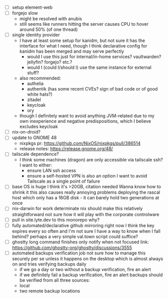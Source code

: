 - [ ] setup element-web
- [ ] forgejo slow
  - might be resolved with anubis
  - still seems like runners hitting the server causes CPU to hover around 50% (of one thread)
- [ ] single identity provider
  - I have at least some setup for kanidm, but not sure it has the interface for what I need, though I think declarative config for kanidm has been merged and may serve perfectly
    - would I use this just for internal/in-home services? vaultwarden? jellyfin? forgejo? etc.?
    - would I (could I/should I) use the same instance for external stuff?
  - also recommended:
    - authelia
    - authentik (has some recent CVEs? sign of bad code or of good white hats?)
    - zitadel
    - keycloak
    - ory
  - though I definitely want to avoid anything JVM-related due to my own inexperience and negative predispositions, which I believe excludes keycloak
- [ ] nix-on-droid?
- [ ] update to GNOME 48
  - nixpkgs pr: https://github.com/NixOS/nixpkgs/pull/386514
  - release notes: https://release.gnome.org/48/
- [ ] tailscale dependence?
  - I think some machines (dragon) are only accessible via tailscale ssh?
    I want to either:
    - ensure LAN ssh access
    - ensure a self-hosted VPN is also an option
    I want to avoid Tailscale as a single point of failure
- [ ] base OS is huge
  I think it's >20GB, citation needed
  Wanna know how to shrink it
  this also causes really annoying problems deploying the rascal host which only has a 16GB disk - it can barely hold two generations at once
- [ ] nix-darwin for work
  determinate nix should make this relatively straightforward
  not sure how it will play with the corporate controlware
- [ ] pull in site.lyte.dev to this monorepo
  why?
- [ ] fully automated/declarative github mirroring
  right now I think the key expires every so often and I'm not sure I have a way to know when I fall behind? perhaps a very simple val.town script could suffice?
- [ ] ghostty long command finishes only notify when not focused
  link: https://github.com/ghostty-org/ghostty/discussions/3555
- [ ] automated backups verification job
  not sure how to manage this securely per se unless it happens on the desktop which is almost always on and tries verifying backups daily
  - if we go a day or two without a backup verification, fire an alert
  - if we definitely fail a backup verification, fire an alert
  backups should be verified from all three sources:
  - local
  - two remote backup locations



